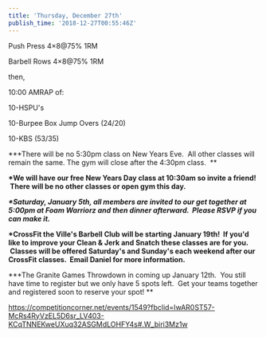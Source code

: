 ```yaml
---
title: 'Thursday, December 27th'
publish_time: '2018-12-27T00:55:46Z'
---
```


Push Press 4×8\@75% 1RM

Barbell Rows 4×8\@75% 1RM

then,

10:00 AMRAP of:

10-HSPU's

10-Burpee Box Jump Overs (24/20)

10-KBS (53/35)

**\*There will be no 5:30pm class on New Years Eve.  All other classes
will remain the same. The gym will close after the 4:30pm class.  **

**\*We will have our free New Years Day class at 10:30am so invite a
friend!  There will be no other classes or open gym this day.**

***\*Saturday, January 5th, all members are invited to our get together
at 5:00pm at Foam Warriorz and then dinner afterward.  Please RSVP if
you can make it.***

**\*CrossFit the Ville's Barbell Club will be starting January 19th!  If
you'd like to improve your Clean & Jerk and Snatch these classes are for
you.  Classes will be offered Saturday's and Sunday's each weekend after
our CrossFit classes.  Email Daniel for more information.**

**\*The Granite Games Throwdown in coming up January 12th.  You still
have time to register but we only have 5 spots left.  Get your teams
together and registered soon to reserve your spot! **

<https://competitioncorner.net/events/1549?fbclid=IwAR0ST57-McRs4RyVzEL5D6sr_LV403-KCqTNNEKweUXuq32ASGMdLOHFY4s#.W_biri3Mz1w>
